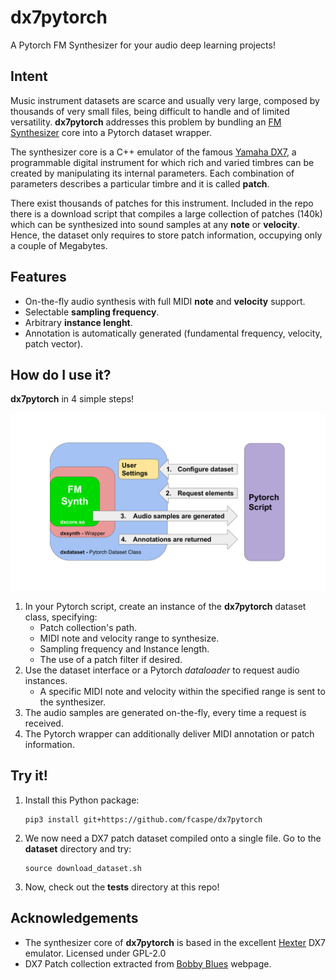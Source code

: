 # dx7pytorch

A Pytorch FM Synthesizer for your audio deep learning projects!

## Intent

Music instrument datasets are scarce and usually very large, composed by thousands of very small files, being difficult to handle and of limited versatility. 
**dx7pytorch** addresses this problem by bundling an <a href="https://en.wikipedia.org/wiki/Frequency_modulation_synthesis" target="_blank"> FM Synthesizer</a> core into a Pytorch dataset wrapper. 

The synthesizer core is a C++ emulator of the famous <a href="http://www.vintagesynth.com/yamaha/dx7.php" target="_blank">Yamaha DX7</a>, a programmable digital instrument for which
rich and varied timbres can be created by manipulating its internal parameters. Each combination of parameters describes a particular timbre and it is called **patch**. 

There exist thousands of patches for this instrument. Included in the repo there is a download script that compiles a large collection of patches (140k) which can be synthesized into sound
samples at any **note** or **velocity**. Hence, the dataset only requires to store patch information, occupying only a couple of Megabytes.

## Features

- On-the-fly audio synthesis with full MIDI **note** and **velocity** support.
- Selectable **sampling frequency**.
- Arbitrary **instance lenght**.
- Annotation is automatically generated (fundamental frequency, velocity, patch vector).

## How do I use it?

**dx7pytorch** in 4 simple steps!

![](img/dx7pytorch.png)

1. In your Pytorch script, create an instance of the **dx7pytorch** dataset class, specifying:
    * Patch collection's path.
    * MIDI note and velocity range to synthesize.
    * Sampling frequency and Instance length.
    * The use of a patch filter if desired.
1. Use the dataset interface or a Pytorch *dataloader* to request audio instances.
    * A specific MIDI note and velocity within the specified range is sent to the synthesizer.
1. The audio samples are generated on-the-fly, every time a request is received.
1. The Pytorch wrapper can additionally deliver MIDI annotation or patch information.

## Try it!

1. Install this Python package: 
    ```
    pip3 install git+https://github.com/fcaspe/dx7pytorch
    ```
1. We now need a DX7 patch dataset compiled onto a single file. Go to the **dataset** directory and try:
    ```
    source download_dataset.sh
    ```
1. Now, check out the **tests** directory at this repo!

## Acknowledgements
- The synthesizer core of **dx7pytorch** is based in the excellent <a href="https://github.com/smbolton/hexter" target="_blank">Hexter</a> DX7 emulator. Licensed under GPL-2.0
- DX7 Patch collection extracted from <a href="http://bobbyblues.recup.ch/yamaha_dx7/dx7_patches.html" target="_blank">Bobby Blues</a> webpage.
